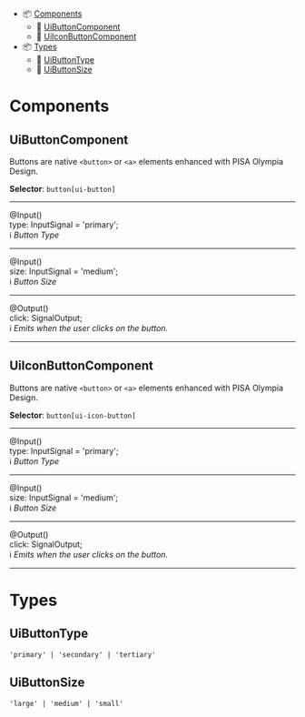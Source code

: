- 📦 [Components](#components)
  - 📂 [UiButtonComponent](#uibuttoncomponent)
  - 📂 [UiIconButtonComponent](#uiiconbuttoncomponent)
- 📦 [Types](#types)
  - 📂 [UiButtonType](#uibuttontype)
  - 📂 [UiButtonSize](#uibuttonsize)

# Components

## UiButtonComponent

Buttons are native `<button>` or `<a>` elements enhanced with PISA Olympia Design.

**Selector**: `button[ui-button]`

---

@Input()\
type: InputSignal<UiButtonType> = 'primary';\
ℹ️ *Button Type*

---

@Input()\
size: InputSignal<UiButtonSize> = 'medium';\
ℹ️ *Button Size*

---

@Output()\
click: SignalOutput<MouseEvent>;\
ℹ️ *Emits when the user clicks on the button.*

---

## UiIconButtonComponent

Buttons are native `<button>` or `<a>` elements enhanced with PISA Olympia Design.

**Selector**: `button[ui-icon-button]`

---

@Input()\
type: InputSignal<UiButtonType> = 'primary';\
ℹ️ *Button Type*

---

@Input()\
size: InputSignal<UiButtonSize> = 'medium';\
ℹ️ *Button Size*

---

@Output()\
click: SignalOutput<MouseEvent>;\
ℹ️ *Emits when the user clicks on the button.*

---

# Types

## UiButtonType

`'primary' | 'secondary' | 'tertiary'`

## UiButtonSize

`'large' | 'medium' | 'small'`
